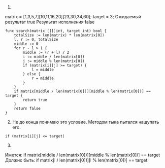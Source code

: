 1) 

matrix = [1,3,5,7][10,11,16,20][23,30,34,60]; target = 3;
Ожидаемый результат true
Результат исполнения false

```
func search(matrix [][]int, target int) bool {
	totalSize := len(matrix) * len(matrix[0])
	l, r := 0, totalSize
	middle := 0
	for r - l > 1 {
		middle := (r + l) / 2
		i := middle / len(matrix[0])
		j := middle % len(matrix[0])
		if (matrix[i][j] >= target) {
			l = middle
		} else {
			r = middle
		}
	}
	if matrix[middle / len(matrix[0])][middle % len(matrix[0])] == target {
		return true
	}
	return false
}
```

2) Не до конца понимаю это условие. Методом тыка пытался нащупать его.

```
if (matrix[i][j] <= target)
```

3) 
Имется:
if matrix[middle / len(matrix[0])][middle % len(matrix[0])] == target
Должно быть:
if matrix[l / len(matrix[0])][l % len(matrix[0])] == target
